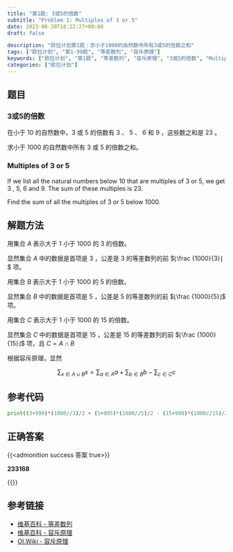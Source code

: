 ```yaml
---
title: "第1题: 3或5的倍数"
subtitle: "Problem 1: Multiples of 3 or 5"
date: 2023-06-30T18:22:27+08:00
draft: false

description: "欧拉计划第1题：求小于1000的自然数中所有3或5的倍数之和"
tags: ["欧拉计划", "第1-99题", "等差数列", "容斥原理"]
keywords: ["欧拉计划", "第1题", "等差数列", "容斥原理", "3或5的倍数", "Multiples of 3 or 5"]
categories: ["欧拉计划"]
---
```

## 题目

### 3或5的倍数

在小于 $10$ 的自然数中，$3$ 或 $5$ 的倍数有 $3$ 、 $5$ 、 $6$ 和 $9$ ，这些数之和是 $23$ 。

求小于 $1000$ 的自然数中所有 $3$ 或 $5$ 的倍数之和。


### Multiples of 3 or 5 

If we list all the natural numbers below $10$ that are multiples of $3$ or $5$, we get $3$ , $5$, $6$ and $9$. The sum of these multiples is $23$.

Find the sum of all the multiples of $3$ or $5$ below $1000$.


## 解题方法

用集合 $A$ 表示大于 $1$ 小于 $1000$ 的 $3$ 的倍数。

显然集合 $A$ 中的数据是首项是 $3$ ，公差是 $3$ 的等差数列的前 $⌊\frac {1000}{3}⌋$ 项。

用集合 $B$ 表示大于 $1$ 小于 $1000$ 的 $5$ 的倍数。

显然集合 $B$ 中的数据是首项是 $5$ ，公差是 $5$ 的等差数列的前 $⌊\frac {1000}{5}⌋$ 项。

用集合 $C$ 表示大于 $1$ 小于 $1000$ 的 $15$ 的倍数。

显然集合 $C$ 中的数据是首项是 $15$ ，公差是 $15$ 的等差数列的前 $⌊\frac {1000}{15}⌋$ 项，且 $C=A \cap B$

根据容斥原理，显然 

$$\sum_{x \in { A \cup B}} x = \sum_{a \in A} a + \sum_{b \in B} b-\sum_{c \in C}c$$

## 参考代码

```python
print((3+999)*(1000//3)/2 + (5+995)*(1000//5)/2 - (15+990)*(1000//15)/2)
```

<div class="hide">

## 正确答案

{{<admonition success 答案 true>}}

**233168**

{{</admonition >}}

</div>

## 参考链接

- [维基百科 - 等差数列](https://zh.wikipedia.org/wiki/%E7%AD%89%E5%B7%AE%E6%95%B0%E5%88%97)
- [维基百科 - 容斥原理](https://zh.wikipedia.org/wiki/%E6%8E%92%E5%AE%B9%E5%8E%9F%E7%90%86)
- [OI.Wiki - 容斥原理](https://oi.wiki/math/combinatorics/inclusion-exclusion-principle/)